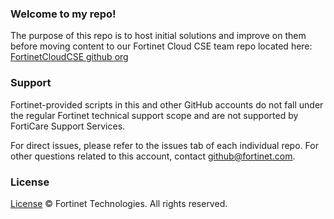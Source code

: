 ### Welcome to my repo!

The purpose of this repo is to host initial solutions and improve on them before moving content to our Fortinet Cloud CSE team repo located here: [FortinetCloudCSE github org](https://github.com/FortinetCloudCSE)
  
### Support

Fortinet-provided scripts in this and other GitHub accounts do not fall under the regular Fortinet technical support scope and are not supported by FortiCare Support Services.

For direct issues, please refer to the issues tab of each individual repo.
For other questions related to this account, contact [github@fortinet.com](mailto:github@fortinet.com).

### License

[License](./LICENSE) © Fortinet Technologies. All rights reserved.